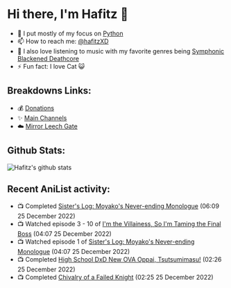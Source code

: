 # Hi there, I'm Hafitz 👋
- 🐍 I put mostly of my focus on [Python](https://python.org)
- 📫 How to reach me: [@hafitzXD](https://t.me/hafitzXD)
- 🎵 I also love listening to music with my favorite genres being [Symphonic Blackened Deathcore](https://youtu.be/qyYmS_iBcy4)
- ⚡ Fun fact: I love Cat 😺

## Breakdowns Links:
- 💰 [Donations](https://t.me/TheBreakdowns/2)
- ✨ [Main Channels](https://t.me/TheBreakdowns)
- ☁️ [Mirror Leech Gate](https://t.me/BreakdownsGate)

## Github Stats:
![Hafitz's github stats](https://github-readme-stats.vercel.app/api?username=breakdowns&show_icons=true&count_private=true&bg_color=00000000&text_color=777)

## Recent AniList activity:
<!-- ANILIST_ACTIVITY:start -->

-   📺 Completed [Sister's Log: Moyako's Never-ending Monologue](https://anilist.co/anime/20940) (06:09 25 December 2022)
-   📺 Watched episode 3 - 10 of [I'm the Villainess, So I'm Taming the Final Boss](https://anilist.co/anime/139820) (04:07 25 December 2022)
-   📺 Watched episode 1 of [Sister's Log: Moyako's Never-ending Monologue](https://anilist.co/anime/20940) (04:07 25 December 2022)
-   📺 Completed [High School DxD New OVA Oppai, Tsutsumimasu!](https://anilist.co/anime/21103) (02:26 25 December 2022)
-   📺 Completed [Chivalry of a Failed Knight](https://anilist.co/anime/21092) (02:25 25 December 2022)

<!-- ANILIST_ACTIVITY:end -->
